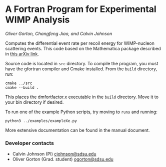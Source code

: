 # A Fortran Program for Experimental WIMP Analysis
*Oliver Gorton, Changfeng Jiao, and Calvin Johnson*

Computes the differential event rate per recoil energy for WIMP-nucleon
scattering events. This code based on the Mathematica package described in [this
arXiv link](https://arxiv.org/abs/1308.6288).

Source code is located in `src` directory. To compile the program, you must have
the gfortran compiler and Cmake installed. From the `build` directory, run:

    cmake ../src
    cmake --build .

This places the dmfortfactor.x executable in the `build` directory. Move it to
your bin directory if desired.

To run one of the example Python scripts, try moving to `runs` and running:

    python3 ../examples/exampleXe.py

More extensive documentation can be found in the manual document.

### Developer contacts
* Calvin Johnson (PI) cjohnson@sdsu.edu
* Oliver Gorton (Grad. student) ogorton@sdsu.edu
